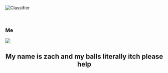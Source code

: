 
<img src="https://atpajdskvqi.pythonanywhere.com/banner.png" alt="Classifier">

<p align="center"> <br>
  <h3>Me</h3>
  <img src="https://media.discordapp.net/attachments/1001994127212294176/1010586838064443412/unknown.png" />
</p>
<h2 style="text-align: center"> My name is zach and my balls literally itch please help </h2>
